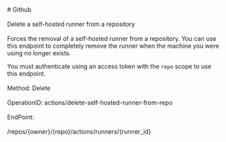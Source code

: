 <br>#     Github</br>
<br>Delete a self-hosted runner from a repository</br>
<br>Forces the removal of a self-hosted runner from a repository. You can use this endpoint to completely remove the runner when the machine you were using no longer exists.

You must authenticate using an access token with the `repo`
scope to use this endpoint.</br>
<br>Method: Delete</br>
<br>OperationID: actions/delete-self-hosted-runner-from-repo</br>
<br>EndPoint:</br>
<br>/repos/{owner}/{repo}/actions/runners/{runner_id}</br>
